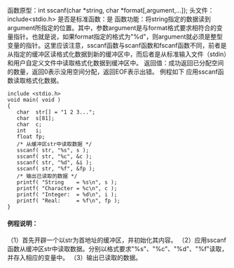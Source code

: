 函数原型：int sscanf(char *string, char *format[,argument,...]);
头文件：include<stdio.h>
是否是标准函数：是
函数功能：将string指定的数据读到argument所指定的位置。其中，参数argument是与format格式要求相符合的变量指针。也就是说，如果format指定的格式为"%d"，则argument就必须是整型变量的指针。这里应该注意，sscanf函数与scanf函数和fscanf函数不同，前者是从指定的缓冲区读格式化数据到新的缓冲区中，而后者是从标准输入文件（stdin）和用户自定义文件中读取格式化数据到缓冲区中。
返回值：成功返回已分配空间的数量，返回0表示没用空间分配，返回EOF表示出错。
例程如下 应用sscanf函数读取格式化数据。
```  
include <stdio.h>
void main( void )
{
   char  str[] = "1 2 3...";
   char  s[81];
   char  c;
   int   i;
   float fp;
   /* 从缓冲区str中读取数据 */
   sscanf( str, "%s", s );
   sscanf( str, "%c", &c );
   sscanf( str, "%d", &i );
   sscanf( str, "%f", &fp );
   /* 输出已读取的数据 */
   printf( "String    = %s\n", s );
   printf( "Character = %c\n", c );
   printf( "Integer:  = %d\n", i );
   printf( "Real:     = %f\n", fp );
}
```
#### 例程说明：
（1）首先开辟一个以str为首地址的缓冲区，并初始化其内容。
（2）应用sscanf函数从缓冲区str中读取数据。分别以格式要求"%s"、"%c"、"%d"、"%f"读取，并存入相应的变量中。
（3）输出已读取的数据。
